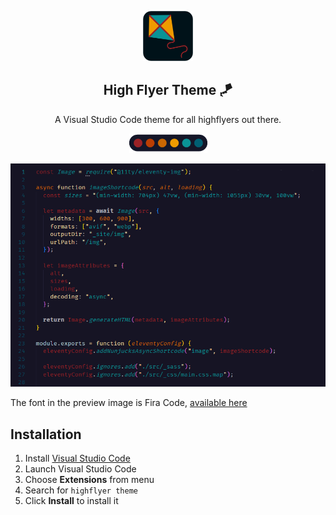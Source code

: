 
<p align="center">
  <img src="assets/icon.png" width="80" />
  <h2 align="center">High Flyer Theme 🪁</h2>
</p>

<p align="center">A Visual Studio Code theme for all highflyers out there.</p>

<p align="center">
  <img src="assets/colors.png" width="125" />
</p>


<img src="assets/Screenshot.png"/>    
<p>The font in the preview image is Fira Code, <a href="https://github.com/tonsky/FiraCode">available here </a></p>

## Installation

1.  Install [Visual Studio Code](https://code.visualstudio.com/)
2.  Launch Visual Studio Code
3.  Choose **Extensions** from menu
4.  Search for `highflyer theme`
5.  Click **Install** to install it
